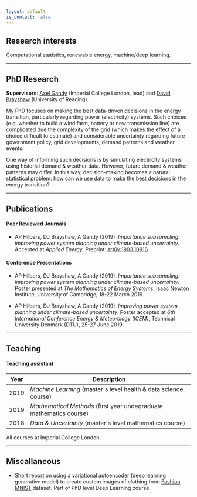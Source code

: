 ```yaml
---
layout: default
is_contact: false
---
```



## Research interests

Computational statistics, renewable energy, machine/deep learning.


---


## PhD Research

**Supervisors**: [Axel Gandy](http://wwwf.imperial.ac.uk/~agandy/) (Imperial College London, lead) and [David Brayshaw](https://research.reading.ac.uk/meteorology/people/david-brayshaw/) (University of Reading).

My PhD focuses on making the best data-driven decisions in the energy transition, particularly regarding power (electricity) systems. Such choices (e.g. whether to build a wind farm, battery or new transmission line) are complicated due the complexity of the grid (which makes the effect of a choice difficult to estimate) and considerable uncertainty regarding future government policy, grid developments, demand patterns and weather events.

One way of informing such decisions is by simulating electricity systems using historial demand & weather data. However, future demand & weather patterns may differ. In this way, decision-making becomes a natural statistical problem: how can we use data to make the best decisions in the energy transition?


---


## Publications

#### Peer Reviewed Journals

* AP Hilbers, DJ Brayshaw, A Gandy (2019). *Importance subsampling: improving power system planning under climate-based uncertainty*. Accepted at *Applied Energy*. Preprint: [arXiv:1903.10916](https://arxiv.org/abs/1903.10916)

#### Conference Presentations

* AP Hilbers, DJ Brayshaw, A Gandy (2019). *Importance subsampling: improving power system planning under climate-based uncertainty*. Poster presented at *The Mathematics of Energy Systems*, Isaac Newton Institute, University of Cambridge, 18-22 March 2019.

* AP Hilbers, DJ Brayshaw, A Gandy (2019). *Improving power system planning under climate-based uncertainty*. Poster accepted at *6th International Conference Energy & Meteorology (ICEM)*, Technical University Denmark (DTU), 25-27 June 2019.


---


## Teaching

#### Teaching assistant

Year | Description
----- | ------------------
2019 | *Machine Learning* (master's level health & data science course)
2019 | *Mathematical Methods* (first year undegraduate mathematics course)
2018 | *Data & Uncertainty* (master's level mathematics course)

All courses at Imperial College London.


---


## Miscallaneous

* Short [report](PDFs/vae_report.pdf) on using a variational autoencoder (deep learning generative model) to create custom images of clothing from [Fashion MNIST](https://github.com/zalandoresearch/fashion-mnist) dataset. Part of PhD level Deep Learning course.
